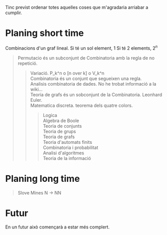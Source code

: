 Tinc previst ordenar totes aquelles coses que m'agradaria arriabar a cumplir.

Planing short time
==================

Combinacions d'un graf lineal.
Si té un sol element, 1
Si té 2 elements, $2^n$
> Permutacio és un subconjunt de Combinatoria amb la regla de no repetició.<br>
> > Variació. P\_k^n o [n over k] o V\_k^n<br>
> Combinatoria és un conjunt que segueixen una regla.<br>
> > Analisis combinatoria de dades. No he trobat informació a la wiki...<br>
> Teoria de grafs és un sobconjunt de la Combinatoria. Leonhard Euler.<br>
> > Matematica discreta. teorema dels quatre colors.<br>
> > > Logica<br>
> > > Algebra de Boole<br>
> > > Teoria de conjunts<br>
> > > Teoria de grups<br>
> > > Teoria de grafs<br>
> > > Teoria d'automats finits<br>
> > > Combinatoria i probabilitat<br>
> > > Analisi d'algoritmes<br>
> > > Teoria de la informació<br>


Planing long time
=================

> Slove Mines
> N -> NN

Futur
=====

En un futur això començarà a estar més complert.
